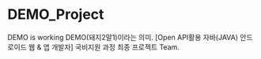 # DEMO_Project
DEMO is working
DEMO(돼지2말1)이라는 의미.
[Open API활용 자바(JAVA) 안드로이드 웹 & 앱 개발자] 국비지원 과정
최종 프로젝트 Team.
